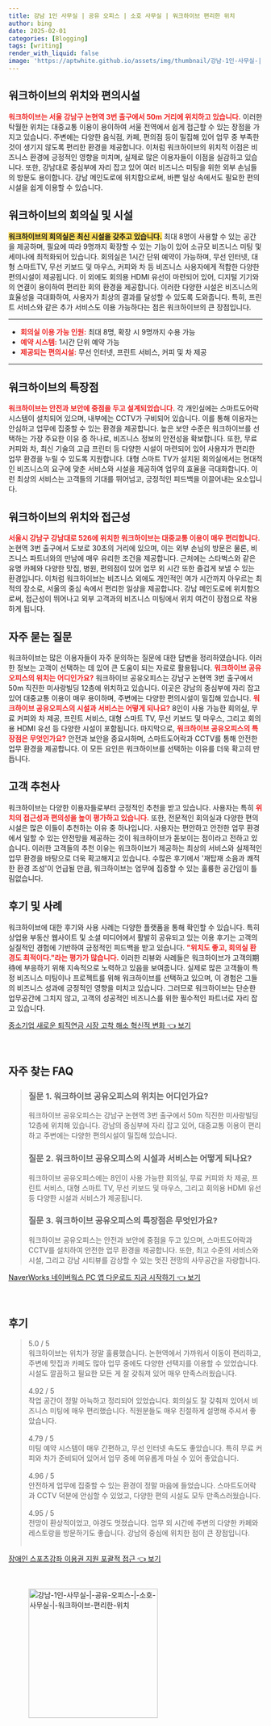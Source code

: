```yaml
---
title: 강남 1인 사무실 | 공유 오피스 | 소호 사무실 | 워크하이브 편리한 위치
author: bing
date: 2025-02-01
categories: [Blogging]
tags: [writing]
render_with_liquid: false
image: 'https://aptwhite.github.io/assets/img/thumbnail/강남-1인-사무실-|-공유-오피스-|-소호-사무실-|-워크하이브-편리한-위치.webp'
---
```



<h2 id='위치과편의시설'>워크하이브의 위치와 편의시설</h2>

<p><b><span style="color: #ee2323;">워크하이브는 서울 강남구 논현역 3번 출구에서 50m 거리에 위치하고 있습니다.</span></b> 이러한 탁월한 위치는 대중교통 이용이 용이하여 서울 전역에서 쉽게 접근할 수 있는 장점을 가지고 있습니다. 주변에는 다양한 음식점, 카페, 편의점 등이 밀집해 있어 업무 중 부족한 것이 생기지 않도록 편리한 환경을 제공합니다. 이처럼 워크하이브의 위치적 이점은 비즈니스 환경에 긍정적인 영향을 미치며, 실제로 많은 이용자들이 이점을 실감하고 있습니다. 또한, 강남대로 중심부에 자리 잡고 있어 여러 비즈니스 미팅을 위한 외부 손님들의 방문도 용이합니다. 강남 메인도로에 위치함으로써, 바쁜 일상 속에서도 필요한 편의시설을 쉽게 이용할 수 있습니다.</p>

<h2 id='회의실시설'>워크하이브의 회의실 및 시설</h2>

<p><b><span style="background-color: #ffe066;">워크하이브의 회의실은 최신 시설을 갖추고 있습니다.</span></b> 최대 8명이 사용할 수 있는 공간을 제공하며, 필요에 따라 9명까지 확장할 수 있는 기능이 있어 소규모 비즈니스 미팅 및 세미나에 최적화되어 있습니다. 회의실은 1시간 단위 예약이 가능하며, 무선 인터넷, 대형 스마트TV, 무선 키보드 및 마우스, 커피와 차 등 비즈니스 사용자에게 적합한 다양한 편의시설이 제공됩니다. 이 외에도 회의용 HDMI 유선이 마련되어 있어, 디지털 기기와의 연결이 용이하여 편리한 회의 환경을 제공합니다. 이러한 다양한 시설은 비즈니스의 효율성을 극대화하여, 사용자가 최상의 결과를 달성할 수 있도록 도와줍니다. 특히, 프린트 서비스와 같은 추가 서비스도 이용 가능하다는 점은 워크하이브의 큰 장점입니다.</p>

<hr />

<ul>
    <li><b><span style="color: #ee2323;">회의실 이용 가능 인원:</span></b> 최대 8명, 확장 시 9명까지 수용 가능</li>
    <li><b><span style="color: #ee2323;">예약 시스템:</span></b> 1시간 단위 예약 가능</li>
    <li><b><span style="color: #ee2323;">제공되는 편의시설:</span></b> 무선 인터넷, 프린트 서비스, 커피 및 차 제공</li>
</ul>

<hr />

<h2 id='특장점'>워크하이브의 특장점</h2>

<p><b><span style="color: #ee2323;">워크하이브는 안전과 보안에 중점을 두고 설계되었습니다.</span></b> 각 개인실에는 스마트도어락 시스템이 설치되어 있으며, 내부에는 CCTV가 구비되어 있습니다. 이를 통해 이용자는 안심하고 업무에 집중할 수 있는 환경을 제공합니다. 높은 보안 수준은 워크하이브를 선택하는 가장 주요한 이유 중 하나로, 비즈니스 정보의 안전성을 확보합니다. 또한, 무료 커피와 차, 최신 기술의 고급 프린터 등 다양한 시설이 마련되어 있어 사용자가 편리한 업무 환경을 누릴 수 있도록 지원합니다. 대형 스마트 TV가 설치된 회의실에서는 현대적인 비즈니스의 요구에 맞춘 서비스와 시설을 제공하여 업무의 효율을 극대화합니다. 이런 최상의 서비스는 고객들의 기대를 뛰어넘고, 긍정적인 피드백을 이끌어내는 요소입니다.</p>

<h2 id='위치와접근성'>워크하이브의 위치와 접근성</h2>

<p><b><span style="color: #ee2323;">서울시 강남구 강남대로 526에 위치한 워크하이브는 대중교통 이용이 매우 편리합니다.</span></b> 논현역 3번 출구에서 도보로 30초의 거리에 있으며, 이는 외부 손님의 방문은 물론, 비즈니스 파트너와의 만남에 매우 유리한 조건을 제공합니다. 근처에는 스타벅스와 같은 유명 카페와 다양한 맛집, 병원, 편의점이 있어 업무 외 시간 또한 즐겁게 보낼 수 있는 환경입니다. 이처럼 워크하이브는 비즈니스 외에도 개인적인 여가 시간까지 아우르는 최적의 장소로, 서울의 중심 속에서 편리한 일상을 제공합니다. 강남 메인도로에 위치함으로써, 접근성이 뛰어나고 외부 고객과의 비즈니스 미팅에서 위치 여건이 장점으로 작용하게 됩니다.</p>

<h2 id='자주묻는질문'>자주 묻는 질문</h2>

<p>워크하이브는 많은 이용자들이 자주 문의하는 질문에 대한 답변을 정리하였습니다. 이러한 정보는 고객이 선택하는 데 있어 큰 도움이 되는 자료로 활용됩니다. <b><span style="color: #ee2323;">워크하이브 공유오피스의 위치는 어디인가요?</span></b> 워크하이브 공유오피스는 강남구 논현역 3번 출구에서 50m 직진한 미사랑빌딩 12층에 위치하고 있습니다. 이곳은 강남의 중심부에 자리 잡고 있어 대중교통 이용이 매우 용이하며, 주변에는 다양한 편의시설이 밀집해 있습니다. <b><span style="color: #ee2323;">워크하이브 공유오피스의 시설과 서비스는 어떻게 되나요?</span></b> 8인이 사용 가능한 회의실, 무료 커피와 차 제공, 프린트 서비스, 대형 스마트 TV, 무선 키보드 및 마우스, 그리고 회의용 HDMI 유선 등 다양한 시설이 포함됩니다. 마지막으로, <b><span style="color: #ee2323;">워크하이브 공유오피스의 특장점은 무엇인가요?</span></b> 안전과 보안을 중요시하며, 스마트도어락과 CCTV를 통해 안전한 업무 환경을 제공합니다. 이 모든 요인은 워크하이브를 선택하는 이유를 더욱 확고히 만듭니다.</p>

<h2 id='고객추천사'>고객 추천사</h2>

<p>워크하이브는 다양한 이용자들로부터 긍정적인 추천을 받고 있습니다. 사용자는 특히 <b><span style="color: #ee2323;">위치의 접근성과 편의성을 높이 평가하고 있습니다.</span></b> 또한, 전문적인 회의실과 다양한 편의시설은 많은 이들이 추천하는 이유 중 하나입니다. 사용자는 편안하고 안전한 업무 환경에서 일할 수 있는 안전망을 제공하는 것이 워크하이브가 돋보이는 점이라고 전하고 있습니다. 이러한 고객들의 추천 이유는 워크하이브가 제공하는 최상의 서비스와 실제적인 업무 환경을 바탕으로 더욱 확고해지고 있습니다. 수많은 후기에서 '재탑재 소음과 쾌적한 환경 조성'이 언급될 만큼, 워크하이브는 업무에 집중할 수 있는 훌륭한 공간임이 틀림없습니다.</p>

<h2 id='후기및사례'>후기 및 사례</h2>

<p>워크하이브에 대한 후기와 사용 사례는 다양한 플랫품을 통해 확인할 수 있습니다. 특히 상업용 부동산 웹사이트 및 소셜 미디어에서 활발히 공유되고 있는 이용 후기는 고객의 실질적인 경험에 기반하여 긍정적인 피드백을 받고 있습니다. <b><span style="color: #ee2323;">"위치도 좋고, 회의실 환경도 최적이다."라는 평가가 많습니다.</span></b> 이러한 리뷰와 사례들은 워크하이브가 고객의期待에 부응하기 위해 지속적으로 노력하고 있음을 보여줍니다. 실제로 많은 고객들이 특정 비즈니스 미팅이나 프로젝트를 위해 워크하이브를 선택하고 있으며, 이 경험은 그들의 비즈니스 성과에 긍정적인 영향을 미치고 있습니다. 그러므로 워크하이브는 단순한 업무공간에 그치지 않고, 고객의 성공적인 비즈니스를 위한 필수적인 파트너로 자리 잡고 있습니다.</p>


<p><a class="click-button" title="중소기업 새로운 퇴직연금 시장 고착 해소 혁신적 변화" href="https://aptwhite.github.io/posts/%EC%A4%91%EC%86%8C%EA%B8%B0%EC%97%85-%EC%83%88%EB%A1%9C%EC%9A%B4-%ED%87%B4%EC%A7%81%EC%97%B0%EA%B8%88-%EC%8B%9C%EC%9E%A5-%EA%B3%A0%EC%B0%A9-%ED%95%B4%EC%86%8C-%ED%98%81%EC%8B%A0%EC%A0%81-%EB%B3%80%ED%99%94/" rel="dofollow">중소기업 새로운 퇴직연금 시장 고착 해소 혁신적 변화 👈 보기</a></p><br>
<h2 id='자주_찾는_FAQ'>자주 찾는 FAQ</h2>
<div itemscope="" itemtype="https://schema.org/FAQPage"> 
<blockquote> 
<div itemscope="" itemprop="mainEntity" itemtype="https://schema.org/Question"> 
<h3 itemprop="name">질문 1. 워크하이브 공유오피스의 위치는 어디인가요?</h3> 
<div itemscope="" itemprop="acceptedAnswer" itemtype="https://schema.org/Answer"> 
<span itemprop="text"> 
<p>워크하이브 공유오피스는 강남구 논현역 3번 출구에서 50m 직진한 미사랑빌딩 12층에 위치해 있습니다. 강남의 중심부에 자리 잡고 있어, 대중교통 이용이 편리하고 주변에는 다양한 편의시설이 밀집해 있습니다.</p> 
</span> 
</div> 
</div> 
<div itemscope="" itemprop="mainEntity" itemtype="https://schema.org/Question"> 
<h3 itemprop="name">질문 2. 워크하이브 공유오피스의 시설과 서비스는 어떻게 되나요?</h3> 
<div itemscope="" itemprop="acceptedAnswer" itemtype="https://schema.org/Answer"> 
<span itemprop="text"> 
<p>워크하이브 공유오피스에는 8인이 사용 가능한 회의실, 무료 커피와 차 제공, 프린트 서비스, 대형 스마트 TV, 무선 키보드 및 마우스, 그리고 회의용 HDMI 유선 등 다양한 시설과 서비스가 제공됩니다.</p> 
</span> 
</div> 
</div> 
<div itemscope="" itemprop="mainEntity" itemtype="https://schema.org/Question"> 
<h3 itemprop="name">질문 3. 워크하이브 공유오피스의 특장점은 무엇인가요?</h3> 
<div itemscope="" itemprop="acceptedAnswer" itemtype="https://schema.org/Answer"> 
<span itemprop="text"> 
<p>워크하이브 공유오피스는 안전과 보안에 중점을 두고 있으며, 스마트도어락과 CCTV를 설치하여 안전한 업무 환경을 제공합니다. 또한, 최고 수준의 서비스와 시설, 그리고 강남 시티뷰를 감상할 수 있는 멋진 전망의 사무공간을 자랑합니다.</p> 
</span> 
</div> 
</div> 
</blockquote> 
</div>
<p><a class="click-button" title="NaverWorks 네이버웍스 PC 앱 다운로드 지금 시작하기" href="https://aptwhite.github.io/posts/NaverWorks-%EB%84%A4%EC%9D%B4%EB%B2%84%EC%9B%8D%EC%8A%A4-PC-%EC%95%B1-%EB%8B%A4%EC%9A%B4%EB%A1%9C%EB%93%9C-%EC%A7%80%EA%B8%88-%EC%8B%9C%EC%9E%91%ED%95%98%EA%B8%B0/" rel="dofollow">NaverWorks 네이버웍스 PC 앱 다운로드 지금 시작하기 👈 보기</a></p><br>
<h2 id='후기'>후기</h2>
<div itemscope itemtype="https://schema.org/Product">
  <blockquote>
  <div itemprop="review" itemscope itemtype="https://schema.org/Review">
      <div itemprop="reviewRating" itemscope itemtype="https://schema.org/Rating"> <span itemprop="ratingValue">5.0</span> / <span itemprop="bestRating">5</span> </div>
      <span itemprop="reviewBody">워크하이브는 위치가 정말 훌륭했습니다. 논현역에서 가까워서 이동이 편리하고, 주변에 맛집과 카페도 많아 업무 중에도 다양한 선택지를 이용할 수 있었습니다. 시설도 깔끔하고 필요한 모든 게 잘 갖춰져 있어 매우 만족스러웠습니다.</span>
  </div>
  <br>
  <div itemprop="review" itemscope itemtype="https://schema.org/Review">
      <div itemprop="reviewRating" itemscope itemtype="https://schema.org/Rating"> <span itemprop="ratingValue">4.92</span> / <span itemprop="bestRating">5</span> </div>
      <span itemprop="reviewBody">작업 공간이 정말 아늑하고 정리되어 있었습니다. 회의실도 잘 갖춰져 있어서 비즈니스 미팅에 매우 편리했습니다. 직원분들도 매우 친절하게 설명해 주셔서 좋았습니다.</span>
  </div>
  <br>
  <div itemprop="review" itemscope itemtype="https://schema.org/Review">
      <div itemprop="reviewRating" itemscope itemtype="https://schema.org/Rating"> <span itemprop="ratingValue">4.79</span> / <span itemprop="bestRating">5</span> </div>
      <span itemprop="reviewBody">미팅 예약 시스템이 매우 간편하고, 무선 인터넷 속도도 좋았습니다. 특히 무료 커피와 차가 준비되어 있어서 업무 중에 여유롭게 마실 수 있어 좋았습니다.</span>
  </div>
  <br>
  <div itemprop="review" itemscope itemtype="https://schema.org/Review">
      <div itemprop="reviewRating" itemscope itemtype="https://schema.org/Rating"> <span itemprop="ratingValue">4.96</span> / <span itemprop="bestRating">5</span> </div>
      <span itemprop="reviewBody">안전하게 업무에 집중할 수 있는 환경이 정말 마음에 들었습니다. 스마트도어락과 CCTV 덕분에 안심할 수 있었고, 다양한 편의 시설도 모두 만족스러웠습니다.</span>
  </div>
  <br>
  <div itemprop="review" itemscope itemtype="https://schema.org/Review">
      <div itemprop="reviewRating" itemscope itemtype="https://schema.org/Rating"> <span itemprop="ratingValue">4.95</span> / <span itemprop="bestRating">5</span> </div>
      <span itemprop="reviewBody">전망이 환상적이었고, 야경도 멋졌습니다. 업무 외 시간에 주변의 다양한 카페와 레스토랑을 방문하기도 좋습니다. 강남의 중심에 위치한 점이 큰 장점입니다.</span>
  </div>
  <br>
  </blockquote>
</div>
<p><a class="click-button" title="장애인 스포츠강좌 이용권 지원 포괄적 접근" href="https://aptwhite.github.io/posts/%EC%9E%A5%EC%95%A0%EC%9D%B8-%EC%8A%A4%ED%8F%AC%EC%B8%A0%EA%B0%95%EC%A2%8C-%EC%9D%B4%EC%9A%A9%EA%B6%8C-%EC%A7%80%EC%9B%90-%ED%8F%AC%EA%B4%84%EC%A0%81-%EC%A0%91%EA%B7%BC/" rel="dofollow">장애인 스포츠강좌 이용권 지원 포괄적 접근 👈 보기</a></p><br>
<figure class="image"><img src="https://aptwhite.github.io/assets/img/thumbnail/강남-1인-사무실-|-공유-오피스-|-소호-사무실-|-워크하이브-편리한-위치.webp" alt="강남-1인-사무실-|-공유-오피스-|-소호-사무실-|-워크하이브-편리한-위치" width="256" height="256"></figure>